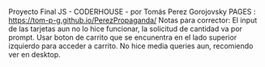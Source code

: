Proyecto Final JS - CODERHOUSE - por Tomás Perez Gorojovsky
PAGES : https://tom-p-g.github.io/PerezPropaganda/
Notas para corrector:
El input de las tarjetas aun no lo hice funcionar, la solicitud de cantidad va por prompt.
Usar boton de carrito que se encunentra en el lado superior izquierdo para acceder a carrito.
No hice media queries aun, recomiendo ver en desktop.